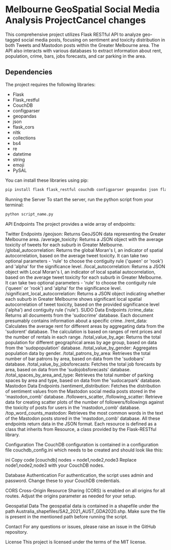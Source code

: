# Melbourne GeoSpatial Social Media Analysis ProjectCancel changes

This comprehensive project utilizes Flask RESTful API to analyze geo-tagged social media posts, focusing on sentiment and toxicity distribution in both Tweets and Mastodon posts within the Greater Melbourne area. The API also interacts with various databases to extract information about rent, population, crime, bars, jobs forecasts, and car parking in the area.

## Dependencies

The project requires the following libraries:

- Flask
- Flask_restful
- CouchDB
- configparser
- geopandas
- json
- flask_cors
- nltk
- collections
- bs4
- re
- datetime
- string
- emoji
- PySAL

You can install these libraries using pip:


```sh
pip install flask flask_restful couchdb configparser geopandas json flask_cors nltk collections bs4 re datetime string emoji pysal
```

Running the Server
To start the server, run the python script from your terminal:

```sh
python script_name.py
```

API Endpoints
The project provides a wide array of endpoints:

Twitter Endpoints
/geojson: Returns GeoJSON data representing the Greater Melbourne area.
/average_toxicity: Returns a JSON object with the average toxicity of tweets for each suburb in Greater Melbourne.
/global_autocorrelation: Returns the global Moran's I, an indicator of spatial autocorrelation, based on the average tweet toxicity. It can take two optional parameters - 'rule' to choose the contiguity rule ('queen' or 'rook') and 'alpha' for the significance level.
/local_autocorrelation: Returns a JSON object with Local Moran's I, an indicator of local spatial autocorrelation, based on the average tweet toxicity for each suburb in Greater Melbourne. It can take two optional parameters - 'rule' to choose the contiguity rule ('queen' or 'rook') and 'alpha' for the significance level.
/significant_local_autocorrelation: Returns a JSON object indicating whether each suburb in Greater Melbourne shows significant local spatial autocorrelation of tweet toxicity, based on the provided significance level ('alpha') and contiguity rule ('rule').
SUDO Data Endpoints
/crime_data: Returns all documents from the 'sudocrime' database. Each document presumably contains information about a specific crime.
/rent_data: Calculates the average rent for different areas by aggregating data from the 'sudorent' database. The calculation is based on ranges of rent prices and the number of rentals in each range.
/total_value_by_age: Returns the total population for different geographical areas by age group, based on data from the 'sudopopulation' database.
/total_value_by_gender: Aggregates population data by gender.
/total_patrons_by_area: Retrieves the total number of bar patrons by area, based on data from the 'sudobars' database.
/total_value_by_jobsforecasts: Fetches the total job forecasts by area, based on data from the 'sudojobsforecasts' database.
/total_spaces_by_area_and_type: Retrieves the total number of parking spaces by area and type, based on data from the 'sudocarpark' database.
Mastodon Data Endpoints
/sentiment_distribution: Fetches the distribution of sentiment values from the Mastodon social media posts stored in the 'mastodon_comb' database.
/followers_scatter, /following_scatter: Retrieve data for creating scatter plots of the number of followers/followings against the toxicity of posts for users in the 'mastodon_comb' database.
/top_word_counts_mastodon: Retrieves the most common words in the text of the Mastodon posts stored in the 'mastodon_comb' database.
All these endpoints return data in the JSON format. Each resource is defined as a class that inherits from Resource, a class provided by the Flask-RESTful library.

Configuration
The CouchDB configuration is contained in a configuration file couchdb_config.ini which needs to be created and should look like this:

ini
Copy code
[couchdb]
nodes = node1,node2,node3
Replace node1,node2,node3 with your CouchDB nodes.

Database Authentication
For authentication, the script uses admin and password. Change these to your CouchDB credentials.

CORS
Cross-Origin Resource Sharing (CORS) is enabled on all origins for all routes. Adjust the origins parameter as needed for your setup.

Geospatial Data
The geospatial data is contained in a shapefile under the path Australia_shapefiles/SA2_2021_AUST_GDA2020.shp. Make sure the file is present in the mentioned path before running the script.

Contact
For any questions or issues, please raise an issue in the GitHub repository.

License
This project is licensed under the terms of the MIT license.
